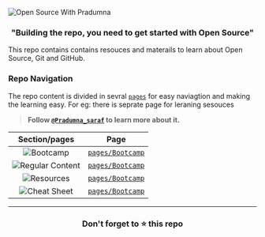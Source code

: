 ![Open Source With Pradumna](https://user-images.githubusercontent.com/51878265/160343560-2ae1addf-c4d0-444b-ab0d-b3d033265055.png)

<h3 align="center"><b>"Building the repo, you need to get started with Open Source"</b></h3>

This repo contains contains resouces and materails to learn about Open Source, Git and GitHub.

### Repo Navigation
The repo content is divided in sevral [`pages`](/pages) for easy naviagtion and making the learning easy. For eg: there is seprate page for leraning sesouces </b>

> **Follow [`@Pradumna_saraf`](https://twitter.com/pradumna_saraf) to learn more about it.**



  
|                                                 Section/pages                                                     |              Page           |
|:-----------------------------------------------------------------------------------------------------------------:|:---------------------------:|
|![Bootcamp](https://user-images.githubusercontent.com/51878265/167285611-0a98a158-f65d-4032-89b9-04fe1cb102dc.png)|[`pages/Bootcamp`](/pages/Bootcamp.md)|
|![Regular Content](https://user-images.githubusercontent.com/51878265/167285604-e16addac-a9be-4a1d-8470-17203405684a.png)|[`pages/Bootcamp`](/pages/Bootcamp.md) |                          
|![Resources](https://user-images.githubusercontent.com/51878265/167285609-444adcce-d15b-49f4-89b4-2e1fca72cdf4.png)|[`pages/Bootcamp`](/pages/Bootcamp.md) |                          
|![Cheat Sheet](https://user-images.githubusercontent.com/51878265/167285608-58c581f4-bd98-41e0-b7e4-0ea6e2189432.png)|[`pages/Bootcamp`](/pages/Bootcamp.md) |                         








---
<h3 align = "center">Don't forget to ⭐ this repo<h3>
